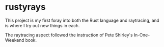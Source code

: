 # rustyrays

This project is my first foray into both the Rust language and raytracing, and is where I try out new things in each.

The raytracing aspect followed the instruction of Pete Shirley's In-One-Weekend book.
